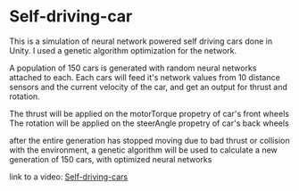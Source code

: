 # Self-driving-car

This is a simulation of neural network powered self driving cars done in Unity.
I used a genetic algorithm optimization for the network.

A population of 150 cars is generated with random neural networks attached to each.
Each cars will feed it's network values from 10 distance sensors and the current
velocity of the car, and get an output for thrust and rotation.

The thrust will be applied on the motorTorque propetry of car's front wheels
The rotation will be applied on the steerAngle propetry of car's back wheels

after the entire generation has stopped moving due to bad thrust or collision
with the environment, a genetic algorithm will be used to calculate a new
generation of 150 cars, with optimized neural networks

link to a video: [Self-driving-cars](https://drive.google.com/file/d/1vkQGrYu5HErS0a2x8hNvlAe92Eq7PDOx/view?usp=sharing)
